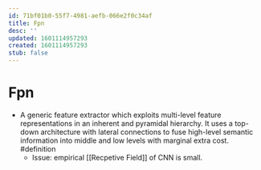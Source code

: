 ```yaml
---
id: 71bf01b0-55f7-4981-aefb-066e2f0c34af
title: Fpn
desc: ''
updated: 1601114957293
created: 1601114957293
stub: false
---
```

# Fpn

- A generic feature extractor which exploits multi-level feature representations in an inherent and pyramidal hierarchy. It uses a top-down architecture with lateral connections to fuse high-level semantic information into middle and low levels with marginal extra cost. #definition
    - Issue: empirical [[Recpetive Field]] of CNN is small.
